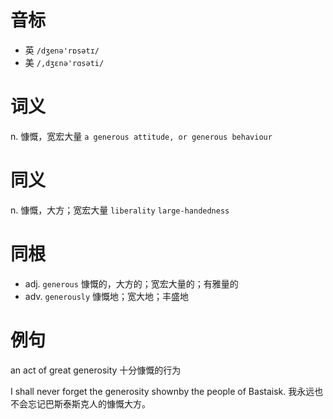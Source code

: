 # 音标

- 英 `/dʒenə'rɒsətɪ/`
- 美 `/,dʒɛnə'rɑsəti/`

# 词义

n. 慷慨，宽宏大量
`a generous attitude, or generous behaviour`

# 同义

n. 慷慨，大方；宽宏大量
`liberality` `large-handedness`

# 同根

- adj. `generous` 慷慨的，大方的；宽宏大量的；有雅量的
- adv. `generously` 慷慨地；宽大地；丰盛地

# 例句

an act of great generosity
十分慷慨的行为

I shall never forget the generosity shownby the people of Bastaisk.
我永远也不会忘记巴斯泰斯克人的慷慨大方。



